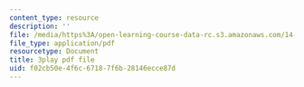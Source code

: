 ```yaml
---
content_type: resource
description: ''
file: /media/https%3A/open-learning-course-data-rc.s3.amazonaws.com/14-01sc-principles-of-microeconomics-fall-2011/f02cb50e4f6c67187f6b28146ecce87d_xqmb6D2CpRc.pdf
file_type: application/pdf
resourcetype: Document
title: 3play pdf file
uid: f02cb50e-4f6c-6718-7f6b-28146ecce87d
---
```

